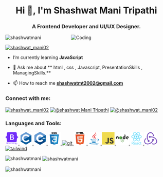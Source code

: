 <h1 align="center">Hi 👋, I'm Shashwat Mani Tripathi</h1>
<h3 align="center">A Frontend Developer and UI/UX Designer.</h3>
<img align="right" alt="Coding" width="300" src="https://miro.medium.com/v2/resize:fit:1360/1*zVnWJtyGOX_kUIDm6ccCfQ.gif">

<p align="left"> <img src="https://komarev.com/ghpvc/?username=shashwatmani&label=Profile%20views&color=0e75b6&style=flat" alt="shashwatmani" /> </p>

<p align="left"> <a href="https://x.com/Shashwat_mani02?t=gxi7XSlp3zTe9zhUueiyBw&s=09" target="blank"><img src="https://img.shields.io/twitter/follow/shashwat_mani02?logo=twitter&style=for-the-badge" alt="shashwat_mani02" /></a> </p>

- I’m currently learning **JavaScript**

- 💬 Ask me about ** html , css , Javascript, PresentationSkills , ManagingSkills.**

- 📫 How to reach me **shashwatmt2002@gmail.com**

<h3 align="left">Connect with me:</h3>
<p align="left">
<a href="https://x.com/Shashwat_mani02?t=gxi7XSlp3zTe9zhUueiyBw&s=09" target="blank"><img align="center" src="https://raw.githubusercontent.com/rahuldkjain/github-profile-readme-generator/master/src/images/icons/Social/twitter.svg" alt="shashwat_mani02" height="30" width="40" /></a>
<a href="https://www.linkedin.com/in/shashwat-mani-tripathi-832b89247?utm_source=share&utm_campaign=share_via&utm_content=profile&utm_medium=android_app" target="blank"><img align="center" src="https://raw.githubusercontent.com/rahuldkjain/github-profile-readme-generator/master/src/images/icons/Social/linked-in-alt.svg" alt="@shashwat Mani Tripathi" height="30" width="40" /></a>
<a href="https://instagram.com/@shashwat_mani02" target="blank"><img align="center" src="https://raw.githubusercontent.com/rahuldkjain/github-profile-readme-generator/master/src/images/icons/Social/instagram.svg" alt="@shashwat_mani02" height="30" width="40" /></a>
</p>

<h3 align="left">Languages and Tools:</h3>
<p align="left"> <a href="https://getbootstrap.com" target="_blank" rel="noreferrer"> <img src="https://raw.githubusercontent.com/devicons/devicon/master/icons/bootstrap/bootstrap-plain-wordmark.svg" alt="bootstrap" width="40" height="40"/> </a> <a href="https://www.cprogramming.com/" target="_blank" rel="noreferrer"> <img src="https://raw.githubusercontent.com/devicons/devicon/master/icons/c/c-original.svg" alt="c" width="40" height="40"/> </a> <a href="https://www.w3schools.com/cpp/" target="_blank" rel="noreferrer"> <img src="https://raw.githubusercontent.com/devicons/devicon/master/icons/cplusplus/cplusplus-original.svg" alt="cplusplus" width="40" height="40"/> </a> <a href="https://www.w3schools.com/css/" target="_blank" rel="noreferrer"> <img src="https://raw.githubusercontent.com/devicons/devicon/master/icons/css3/css3-original-wordmark.svg" alt="css3" width="40" height="40"/> </a> <a href="https://git-scm.com/" target="_blank" rel="noreferrer"> <img src="https://www.vectorlogo.zone/logos/git-scm/git-scm-icon.svg" alt="git" width="40" height="40"/> </a> <a href="https://www.w3.org/html/" target="_blank" rel="noreferrer"> <img src="https://raw.githubusercontent.com/devicons/devicon/master/icons/html5/html5-original-wordmark.svg" alt="html5" width="40" height="40"/> </a> <a href="https://www.java.com" target="_blank" rel="noreferrer"> <img src="https://raw.githubusercontent.com/devicons/devicon/master/icons/java/java-original.svg" alt="java" width="40" height="40"/> </a> <a href="https://developer.mozilla.org/en-US/docs/Web/JavaScript" target="_blank" rel="noreferrer"> <img src="https://raw.githubusercontent.com/devicons/devicon/master/icons/javascript/javascript-original.svg" alt="javascript" width="40" height="40"/> </a> <a href="https://nodejs.org" target="_blank" rel="noreferrer"> <img src="https://raw.githubusercontent.com/devicons/devicon/master/icons/nodejs/nodejs-original-wordmark.svg" alt="nodejs" width="40" height="40"/> </a> <a href="https://reactjs.org/" target="_blank" rel="noreferrer"> <img src="https://raw.githubusercontent.com/devicons/devicon/master/icons/react/react-original-wordmark.svg" alt="react" width="40" height="40"/> </a> <a href="https://redux.js.org" target="_blank" rel="noreferrer"> <img src="https://raw.githubusercontent.com/devicons/devicon/master/icons/redux/redux-original.svg" alt="redux" width="40" height="40"/> </a> <a href="https://tailwindcss.com/" target="_blank" rel="noreferrer"> <img src="https://www.vectorlogo.zone/logos/tailwindcss/tailwindcss-icon.svg" alt="tailwind" width="40" height="40"/> </a> </p>

<p><img align="left" src="https://github-readme-stats.vercel.app/api/top-langs?username=shashwatmani&show_icons=true&locale=en&layout=compact" alt="shashwatmani" /></p>

<p>&nbsp;<img align="center" src="https://github-readme-stats.vercel.app/api?username=shashwatmani&show_icons=true&locale=en" alt="shashwatmani" /></p>

<p><img align="center" src="https://github-readme-streak-stats.herokuapp.com/?user=shashwatmani&" alt="shashwatmani" /></p>